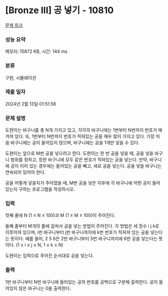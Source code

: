 # [Bronze III] 공 넣기 - 10810 

[문제 링크](https://www.acmicpc.net/problem/10810) 

### 성능 요약

메모리: 15872 KB, 시간: 144 ms

### 분류

구현, 시뮬레이션

### 제출 일자

2024년 2월 13일 01:51:56

### 문제 설명

<p>도현이는 바구니를 총 N개 가지고 있고, 각각의 바구니에는 1번부터 N번까지 번호가 매겨져 있다. 또, 1번부터 N번까지 번호가 적혀있는 공을 매우 많이 가지고 있다. 가장 처음 바구니에는 공이 들어있지 않으며, 바구니에는 공을 1개만 넣을 수 있다.</p>

<p>도현이는 앞으로 M번 공을 넣으려고 한다. 도현이는 한 번 공을 넣을 때, 공을 넣을 바구니 범위를 정하고, 정한 바구니에 모두 같은 번호가 적혀있는 공을 넣는다. 만약, 바구니에 공이 이미 있는 경우에는 들어있는 공을 빼고, 새로 공을 넣는다. 공을 넣을 바구니는 연속되어 있어야 한다.</p>

<p>공을 어떻게 넣을지가 주어졌을 때, M번 공을 넣은 이후에 각 바구니에 어떤 공이 들어 있는지 구하는 프로그램을 작성하시오.</p>

### 입력 

 <p>첫째 줄에 N (1 ≤ N ≤ 100)과 M (1 ≤ M ≤ 100)이 주어진다.</p>

<p>둘째 줄부터 M개의 줄에 걸쳐서 공을 넣는 방법이 주어진다. 각 방법은 세 정수 i j k로 이루어져 있으며, i번 바구니부터 j번 바구니까지에 k번 번호가 적혀져 있는 공을 넣는다는 뜻이다. 예를 들어, 2 5 6은 2번 바구니부터 5번 바구니까지에 6번 공을 넣는다는 뜻이다. (1 ≤ i ≤ j ≤ N, 1 ≤ k ≤ N)</p>

<p>도현이는 입력으로 주어진 순서대로 공을 넣는다.</p>

### 출력 

 <p>1번 바구니부터 N번 바구니에 들어있는 공의 번호를 공백으로 구분해 출력한다. 공이 들어있지 않은 바구니는 0을 출력한다.</p>

